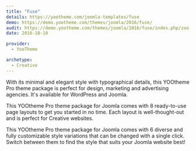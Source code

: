 ```yaml
---
title: "Fuse"
details: https://yootheme.com/joomla-templates/fuse
demo: https://demo.yootheme.com/themes/joomla/2016/fuse/
audit: https://demo.yootheme.com/themes/joomla/2016/fuse/index.php/zoo-zoo/blog-zoo
date: 2016-10-10

provider:
  - YooTheme

archetype:
  - Creative
---
```


With its minimal and elegant style with typographical details, this YOOtheme Pro theme package is perfect for design, marketing and advertising agencies. It's available for WordPress and Joomla.

This YOOtheme Pro theme package for Joomla comes with 8 ready-to-use page layouts to get you started in no time. Each layout is well-thought-out and is perfect for Creative websites.

This YOOtheme Pro theme package for Joomla comes with 6 diverse and fully customizable style variations that can be changed with a single click. Switch between them to find the style that suits your Joomla website best!
